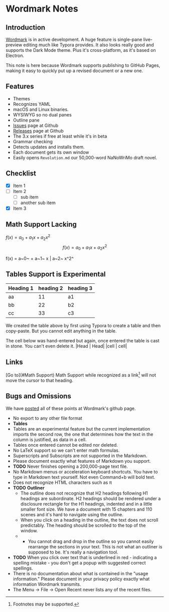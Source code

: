 # Wordmark Notes

## Introduction

[Wordmark](https://wordmarkapp.com/) is in active development. A huge feature is single-pane live-preview editing much like Typora provides. It also looks really good and supports the Dark Mode theme. Plus it's cross-platform, as it's based on Electron.

This note is here because Wordmark supports publishing to GitHub Pages, making it easy to quickly put up a revised document or a new one.

## Features

- Themes
- Recognizes YAML
- macOS and Linux binaries.
- WYSIWYG so no dual panes
- Outline pane
- [Issues](https://github.com/wordmark/wordmark/issues) page at Github
- [Releases](https://github.com/wordmark/wordmark/releases) page at Github
- The 3.x series if free at least while it's in beta
- Grammar checking
- Detects updates and installs them.
- Each document gets its own window
- Easily opens `Revolution.md` our 50,000-word NaNoWriMo draft novel.

## Checklist
- [x] Item 1
- [ ] Item 2
  - [ ]  sub item
  - [ ]  another sub item
- [x] Item 3

## Math Support Lacking

$f(x)=a_0 + a_1 x +a_2 x^2$
$$f(x)=a_0 + a_1 x + a_2 x^2$$

f(x) = a~0~ + a~1~ x | a~2~ x^2^

## Tables Support is Experimental
| Heading 1 | heading 2 | heading 3 |
| --------- | --------- | --------- |
| aa        | 11        | a1        |
| bb        | 22        | b2        |
| cc        | 33        | c3        |
We created the table above by first using Typora to create a table and then copy-paste. But you cannot edit anything in the table.

The cell below was hand-entered but again, once entered the table is cast in stone. You can't even delete it.
|Head | Head|
|cell | cell|
## Links

[Go to](#Math Support) Math Support while recognized as a link[^FN] will not move the cursor to that heading.

[^FN]: Footnotes may be supported.

## Bugs and Omissions

We have [posted](https://github.com/wordmark/wordmark/issues) all of these points at Wordmark's github page.

- No export to any other file format
- **Tables**
-   Tables are an experimental feature but the current implementation imports the second row, the one that determines how the text in the column is justified, as data in a cell.
-   Tables once entered cannot be edited nor deleted.
- No LaTeX support so we can't enter math formulas.
- Superscripts and Subscripts are not supported in the Markdown.
- Please document exactly what features of Markdown you support.
- **TODO** Never finishes opening a 200,000-page text file.
- No Markdown menus or acceleration keyboard shortcuts. You have to type in Markdown text yourself. Not even Command+b will bold text.
- Does not recognize HTML characters such as &pi; 
- **TODO** **Outliner**
  - The outline does not recognize that H2 headings following H1 headings are subordinate. H2 headings should be rendered under a disclosure rectangle for the H1 headings, indented and in a little smaller font size. We have a document with 15 chapters and 110 scenes and it's hard to navigate using the outline.
  - When you click on a heading in the outline, the text does not scroll predictably. The heading should be scrolled to the top of the window.
  - - You cannot drag and drop in the outline so you cannot easily rearrange the sections in your text. This is not what an outliner is supposed to be. It's really a navigation tool.
- **TODO** When you click over text that is underlined in red - indicating a spelling mistake - you don't get a popup with suggested correct spellings.
- There is no documentation about what is contained in the "usage information." Please document in your privacy policy exactly what information Wordmark transmits.
- The Menu -> File -> Open Recent never lists any of the recent files.